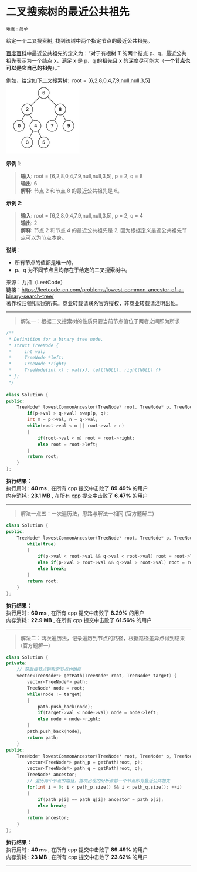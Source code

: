 # 二叉搜索树的最近公共祖先 #  
`难度：简单` 

给定一个二叉搜索树, 找到该树中两个指定节点的最近公共祖先。  

[百度百科](https://baike.baidu.com/item/最近公共祖先/8918834?fr=aladdin)中最近公共祖先的定义为：“对于有根树 T 的两个结点 p、q，最近公共祖先表示为一个结点 x，满足 x 是 p、q 的祖先且 x 的深度尽可能大（**一个节点也可以是它自己的祖先**）。”  

例如，给定如下二叉搜索树:  root = [6,2,8,0,4,7,9,null,null,3,5]  
![](../pic/binarysearchtree_improved.png "二叉搜索树")  

**示例 1**:  
>**输入**: root = [6,2,8,0,4,7,9,null,null,3,5], p = 2, q = 8  
>**输出**: 6  
>**解释**: 节点 2 和节点 8 的最近公共祖先是 6。  

**示例 2**:  
>**输入**: root = [6,2,8,0,4,7,9,null,null,3,5], p = 2, q = 4  
>**输出**: 2  
>**解释**: 节点 2 和节点 4 的最近公共祖先是 2, 因为根据定义最近公共祖先节点可以为节点本身。  

**说明**：  
- 所有节点的值都是唯一的。  
- p、q 为不同节点且均存在于给定的二叉搜索树中。  

来源：力扣（LeetCode）  
链接：https://leetcode-cn.com/problems/lowest-common-ancestor-of-a-binary-search-tree/  
著作权归领扣网络所有。商业转载请联系官方授权，非商业转载请注明出处。  

---  
>解法一：根据二叉搜索树的性质只要当前节点值位于两者之间即为所求  

```C++  
/**
 * Definition for a binary tree node.
 * struct TreeNode {
 *     int val;
 *     TreeNode *left;
 *     TreeNode *right;
 *     TreeNode(int x) : val(x), left(NULL), right(NULL) {}
 * };
 */

class Solution {
public:
    TreeNode* lowestCommonAncestor(TreeNode* root, TreeNode* p, TreeNode* q) {
        if(p->val > q->val) swap(p, q);
        int m = p->val, n = q->val;
        while(root->val < m || root->val > n)
        {
            if(root->val < m) root = root->right;
            else root = root->left;
        }
        return root;
    }
};
```  

**执行结果：**  
执行用时 : **40 ms** , 在所有 cpp 提交中击败了 **89.49%** 的用户  
内存消耗 : **23.1 MB** , 在所有 cpp 提交中击败了 **6.47%** 的用户  

---  
>解法一点五：一次遍历法，思路与解法一相同 (官方题解二)  

```C++  
class Solution {
public:
    TreeNode* lowestCommonAncestor(TreeNode* root, TreeNode* p, TreeNode* q) {
        while(true)
        {
            if(p->val < root->val && q->val < root->val) root = root->left;
            else if(p->val > root->val && q->val > root->val) root = root->right;
            else break;
        }
        return root;
    }
};
```  

**执行结果：**  
执行用时 : **60 ms** , 在所有 cpp 提交中击败了 **8.29%** 的用户  
内存消耗 : **22.9 MB** , 在所有 cpp 提交中击败了 **61.56%** 的用户  

---  
>解法二：两次遍历法，记录遍历到节点的路径，根据路径差异点得到结果 (官方题解一)  

```C++  
class Solution {
private:
    // 获取根节点到指定节点的路径
    vector<TreeNode*> getPath(TreeNode* root, TreeNode* target) {
        vector<TreeNode*> path;
        TreeNode* node = root;
        while(node != target)
        {
            path.push_back(node);
            if(target->val < node->val) node = node->left;
            else node = node->right;
        }
        path.push_back(node);
        return path;
    }
public:
    TreeNode* lowestCommonAncestor(TreeNode* root, TreeNode* p, TreeNode* q) {
        vector<TreeNode*> path_p = getPath(root, p);
        vector<TreeNode*> path_q = getPath(root, q);
        TreeNode* ancestor;
        // 遍历两个节点的路径，首次出现的分析点前一个节点即为最近公共祖先
        for(int i = 0; i < path_p.size() && i < path_q.size(); ++i)
        {
            if(path_p[i] == path_q[i]) ancestor = path_p[i];
            else break;
        }
        return ancestor;
    }
};
```  

**执行结果：**  
执行用时 : **40 ms** , 在所有 cpp 提交中击败了 **89.49%** 的用户  
内存消耗 : **23 MB** , 在所有 cpp 提交中击败了 **23.62%** 的用户  

---  